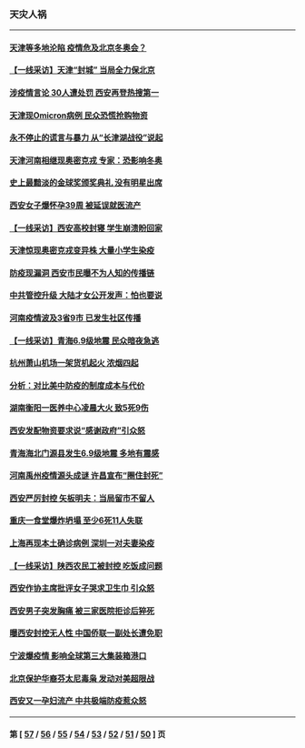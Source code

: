 ### 天灾人祸
---
#### [天津等多地沦陷 疫情危及北京冬奥会？](../../pages/ncid280/n13495505.md) 
#### [【一线采访】天津“封城” 当局全力保北京](../../pages/ncid280/n13495590.md) 
#### [涉疫情言论 30人遭处罚 西安再登热搜第一](../../pages/ncid280/n13495414.md) 
#### [天津现Omicron病例 民众恐慌抢购物资](../../pages/ncid280/n13494447.md) 
#### [永不停止的谎言与暴力 从“长津湖战役”说起](../../pages/ncid280/n13494094.md) 
#### [天津河南相继现奥密克戎 专家：恐影响冬奥](../../pages/ncid280/n13493748.md) 
#### [史上最黯淡的金球奖颁奖典礼 没有明星出席](../../pages/ncid280/n13493129.md) 
#### [西安女子爆怀孕39周 被延误就医流产](../../pages/ncid280/n13491785.md) 
#### [【一线采访】西安高校封寝 学生崩溃盼回家](../../pages/ncid280/n13491849.md) 
#### [天津惊现奥密克戎变异株 大量小学生染疫](../../pages/ncid280/n13491593.md) 
#### [防疫现漏洞 西安市民曝不为人知的传播链](../../pages/ncid280/n13491198.md) 
#### [中共管控升级 大陆才女公开发声：怕也要说](../../pages/ncid280/n13490775.md) 
#### [河南疫情波及3省9市 已发生社区传播](../../pages/ncid280/n13490248.md) 
#### [【一线采访】青海6.9级地震 民众暗夜急逃](../../pages/ncid280/n13490134.md) 
#### [杭州萧山机场一架货机起火 浓烟四起](../../pages/ncid280/n13489930.md) 
#### [分析：对比美中防疫的制度成本与代价](../../pages/ncid280/n13490074.md) 
#### [湖南衡阳一医养中心凌晨大火 致5死9伤](../../pages/ncid280/n13489695.md) 
#### [西安发配物资要求说“感谢政府”引众怒](../../pages/ncid280/n13489631.md) 
#### [青海海北门源县发生6.9级地震 多地有震感](../../pages/ncid280/n13489172.md) 
#### [河南禹州疫情源头成谜 许昌宣布“圈住封死”](../../pages/ncid280/n13488401.md) 
#### [西安严厉封控 矢板明夫：当局留市不留人](../../pages/ncid280/n13488340.md) 
#### [重庆一食堂爆炸坍塌 至少6死11人失联](../../pages/ncid280/n13488139.md) 
#### [上海再现本土确诊病例 深圳一对夫妻染疫](../../pages/ncid280/n13488102.md) 
#### [【一线采访】陕西农民工被封控 吃饭成问题](../../pages/ncid280/n13488085.md) 
#### [西安作协主席批评女子哭求卫生巾 引众怒](../../pages/ncid280/n13487856.md) 
#### [西安男子突发胸痛 被三家医院拒诊后猝死](../../pages/ncid280/n13487460.md) 
#### [曝西安封控无人性 中国侨联一副处长遭免职](../../pages/ncid280/n13487506.md) 
#### [宁波爆疫情 影响全球第三大集装箱港口](../../pages/ncid280/n13487619.md) 
#### [北京保护华裔芬太尼毒枭 发动对美超限战](../../pages/ncid280/n13487256.md) 
#### [西安又一孕妇流产 中共极端防疫惹众怒](../../pages/ncid280/n13486795.md) 

---
#### 第 [ [57](./57.md) / [56](./56.md) / [55](./55.md) / [54](./54.md) / [53](./53.md) / [52](./52.md) / [51](./51.md) / [50](./50.md) ] 页
